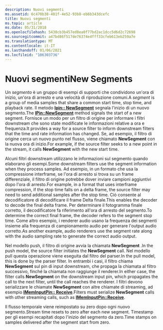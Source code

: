 ```yaml
---
description: Nuovi segmenti
ms.assetid: 6c470b38-481f-4e52-93b8-eb6b343dcefc
title: Nuovi segmenti
ms.topic: article
ms.date: 05/31/2018
ms.openlocfilehash: 5438cb3b457ed8ea0f77bd2ac1dcc5d6d2c72698
ms.sourcegitcommit: a47bd86f517de76374e4fff33cfeb613eb259a7e
ms.translationtype: MT
ms.contentlocale: it-IT
ms.lasthandoff: 01/06/2021
ms.locfileid: "106303736"
---
```

# <a name="new-segments"></a><span data-ttu-id="24f71-103">Nuovi segmenti</span><span class="sxs-lookup"><span data-stu-id="24f71-103">New Segments</span></span>

<span data-ttu-id="24f71-104">Un *segmento* è un gruppo di esempi di supporti che condividono un'ora di inizio, un'ora di arresto e una velocità di riproduzione comuni.</span><span class="sxs-lookup"><span data-stu-id="24f71-104">A *segment* is a group of media samples that share a common start time, stop time, and playback rate.</span></span> <span data-ttu-id="24f71-105">Il metodo [**Ipin:: NewSegment**](/windows/desktop/api/Strmif/nf-strmif-ipin-newsegment) segnala l'inizio di un nuovo segmento.</span><span class="sxs-lookup"><span data-stu-id="24f71-105">The [**IPin::NewSegment**](/windows/desktop/api/Strmif/nf-strmif-ipin-newsegment) method signals the start of a new segment.</span></span> <span data-ttu-id="24f71-106">Fornisce un modo per un filtro di origine per informare i filtri downstream che sono state modificate le informazioni relative a ora e frequenza.</span><span class="sxs-lookup"><span data-stu-id="24f71-106">It provides a way for a source filter to inform downstream filters that the time and rate information has changed.</span></span> <span data-ttu-id="24f71-107">Se, ad esempio, il filtro di origine cerca un nuovo punto nel flusso, viene chiamato **NewSegment** con la nuova ora di inizio.</span><span class="sxs-lookup"><span data-stu-id="24f71-107">For example, if the source filter seeks to a new point in the stream, it calls **NewSegment** with the new start time.</span></span>

<span data-ttu-id="24f71-108">Alcuni filtri downstream utilizzano le informazioni sul segmento quando elaborano gli esempi.</span><span class="sxs-lookup"><span data-stu-id="24f71-108">Some downstream filters use the segment information when they process samples.</span></span> <span data-ttu-id="24f71-109">Ad esempio, in un formato che usa la compressione interframe, se l'ora di arresto si trova su un frame differenziale, il filtro di origine potrebbe dover inviare campioni aggiuntivi dopo l'ora di arresto.</span><span class="sxs-lookup"><span data-stu-id="24f71-109">For example, in a format that uses interframe compression, if the stop time falls on a delta frame, the source filter may need to send additional samples after the stop time.</span></span> <span data-ttu-id="24f71-110">Ciò consente al decodificatore di decodificare il frame Delta finale.</span><span class="sxs-lookup"><span data-stu-id="24f71-110">This enables the decoder to decode the final delta frame.</span></span> <span data-ttu-id="24f71-111">Per determinare il fotogramma finale corretto, il decodificatore fa riferimento all'ora di arresto del segmento.</span><span class="sxs-lookup"><span data-stu-id="24f71-111">To determine the correct final frame, the decoder refers to the segment stop time.</span></span> <span data-ttu-id="24f71-112">Come altro esempio, i renderer audio usano la frequenza dei segmenti insieme alla frequenza di campionamento audio per generare l'output audio corretto.</span><span class="sxs-lookup"><span data-stu-id="24f71-112">As another example, audio renderers use the segment rate along with the audio sampling rate to generate the correct audio output.</span></span>

<span data-ttu-id="24f71-113">Nel modello push, il filtro di origine avvia la chiamata **NewSegment** .</span><span class="sxs-lookup"><span data-stu-id="24f71-113">In the push model, the source filter initiates the **NewSegment** call.</span></span> <span data-ttu-id="24f71-114">Nel modello pull questa operazione viene eseguita dal filtro del parser.</span><span class="sxs-lookup"><span data-stu-id="24f71-114">In the pull model, this is done by the parser filter.</span></span> <span data-ttu-id="24f71-115">In entrambi i casi, il filtro chiama **NewSegment** sul pin di input downstream, che propaga la chiamata al filtro successivo, finché la chiamata non raggiunge il renderer.</span><span class="sxs-lookup"><span data-stu-id="24f71-115">In either case, the filter calls **NewSegment** on the downstream input pin, which propagates the call to the next filter, until the call reaches the renderer.</span></span> <span data-ttu-id="24f71-116">I filtri devono serializzare le chiamate **NewSegment** con altre chiamate di streaming, ad esempio [**IMemInputPin:: Receive**](/windows/desktop/api/Strmif/nf-strmif-imeminputpin-receive).</span><span class="sxs-lookup"><span data-stu-id="24f71-116">Filters must serialize **NewSegment** calls with other streaming calls, such as [**IMemInputPin::Receive**](/windows/desktop/api/Strmif/nf-strmif-imeminputpin-receive).</span></span>

<span data-ttu-id="24f71-117">Il flusso temporale viene reimpostato su zero dopo ogni nuovo segmento.</span><span class="sxs-lookup"><span data-stu-id="24f71-117">Stream time resets to zero after each new segment.</span></span> <span data-ttu-id="24f71-118">Timestamp per gli esempi recapitati dopo l'inizio del segmento da zero.</span><span class="sxs-lookup"><span data-stu-id="24f71-118">Time stamps on samples delivered after the segment start from zero.</span></span>

 

 



